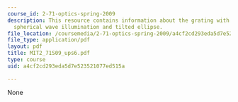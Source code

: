 ```yaml
---
course_id: 2-71-optics-spring-2009
description: This resource contains information about the grating with tilted plane,
  spherical wave illumination and tilted ellipse.
file_location: /coursemedia/2-71-optics-spring-2009/a4cf2cd293eda5d7e523521077ed515a_MIT2_71S09_ups6.pdf
file_type: application/pdf
layout: pdf
title: MIT2_71S09_ups6.pdf
type: course
uid: a4cf2cd293eda5d7e523521077ed515a

---
```

None